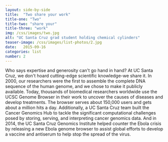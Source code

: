 ```yaml
---
layout: side-by-side
title:  "Two share your work"
title-one: "Two"
title-two: "share your"
title-three: "work"
img: /css/images/two.jpg
alt: "UC Santa Cruz grad student holding chemical cylinders"
teaser-image: /css/images/list-photos/2.jpg
date:   2015-09-16
categories: list
number: 2
---
```

Who says expertise and generosity can't go hand in hand? At UC Santa Cruz, we don't hoard cutting-edge scientific knowledge-we share it. In 2000, our researchers were the first to assemble the complete DNA sequence of the human genome, and we chose to make it publicly available. Today, thousands of biomedical researchers worldwide use the UCSC Genome Browser in their work to uncover the causes of diseases and develop treatments. The browser serves about 150,000 users and gets about a million hits a day. Additionally, a UC Santa Cruz team built the Cancer Genomics Hub to tackle the significant computational challenges posed by storing, serving, and interpreting cancer genomics data. And in 2014, the UC Santa Cruz Genomics Institute helped counter the Ebola crisis by releasing a new Ebola genome browser to assist global efforts to develop a vaccine and antiserum to help stop the spread of the virus.